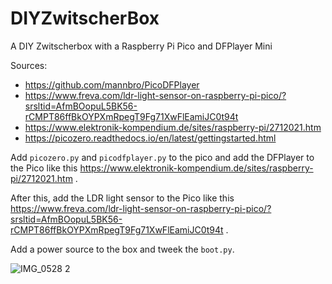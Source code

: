 # DIYZwitscherBox
A DIY Zwitscherbox with a Raspberry Pi Pico and DFPlayer Mini

Sources:
- https://github.com/mannbro/PicoDFPlayer
- https://www.freva.com/ldr-light-sensor-on-raspberry-pi-pico/?srsltid=AfmBOopuL5BK56-rCMPT86ffBkOYPXmRpegT9Fg71XwFlEamiJC0t94t
- https://www.elektronik-kompendium.de/sites/raspberry-pi/2712021.htm
- https://picozero.readthedocs.io/en/latest/gettingstarted.html

Add `picozero.py` and `picodfplayer.py` to the pico and add the DFPlayer to the Pico like this https://www.elektronik-kompendium.de/sites/raspberry-pi/2712021.htm .

After this, add the LDR light sensor to the Pico like this https://www.freva.com/ldr-light-sensor-on-raspberry-pi-pico/?srsltid=AfmBOopuL5BK56-rCMPT86ffBkOYPXmRpegT9Fg71XwFlEamiJC0t94t .

Add a power source to the box and tweek the `boot.py`.

![IMG_0528 2](https://github.com/user-attachments/assets/45ad70f4-6bac-4798-9c2d-b736068c89b9)
